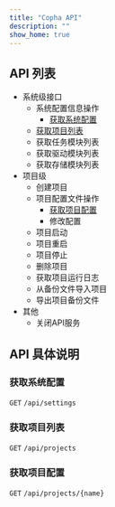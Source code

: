```yaml
---
title: "Copha API"
description: ""
show_home: true
---
```


## API 列表

* 系统级接口
	* 系统配置信息操作
		* [获取系统配置](#获取系统配置)
	* [获取项目列表](#获取项目列表)
	* 获取任务模块列表
	* 获取驱动模块列表
	* 获取存储模块列表
* 项目级
	* 创建项目
	* 项目配置文件操作
		* [获取项目配置](#获取项目配置)
		* 修改配置
	* 项目启动
	* 项目重启
	* 项目停止
	* 删除项目
	* 获取项目运行日志
	* 从备份文件导入项目
	* 导出项目备份文件
* 其他
	* 关闭API服务
​

## API 具体说明
### 获取系统配置
`GET` `/api/settings`​

### 获取项目列表
`GET` `/api/projects`

### 获取项目配置
`GET` `/api/projects/{name}`
